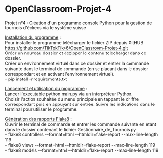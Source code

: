 # OpenClassroom-Projet-4
Projet n°4 : Création d'un programme console Python pour la gestion de tournois d'échecs via le système suisse

<u>Installation du programme</u> :
<br/>Pour installer le programme télécharger le fichier ZIP depuis GitHUB
<br/>https://github.com/TikTokTik46/OpenClassroom-Projet-4.git
<br/>Créer un nouveau dossier et dezipper le contenu telecharger dans ce dossier.
<br/>Créer un environnement virtuel dans ce dossier et entrer la commande suivante dans le terminal de commande (en se placant dans le dossier correspondant et en activant l'environnement virtuel).
<br/>- pip install -r requirements.txt


<u>Lancement et utilisation du programme</u> :
<br/>Lancer l'executable python main.py via un interpréteur Python.
<br/>Choisir l'action souhaitée du menu principale en tappant le chiffre correspondant puis en appuyant sur entrée. Suivre les indications dans le terminal pour utiliser le programme.

<u>Génération des rapports Flake8</u> :
<br/>Ouvrir le terminal de commande et entrer les commande suivante en etant dans le dossier contenant le fichier Gestionnaire_de_Tournois.py
<br/> - flake8 controllers --format=html --htmldir=flake-report --max-line-length 119
<br/> - flake8 views --format=html --htmldir=flake-report --max-line-length 119
<br/> - flake8 models --format=html --htmldir=flake-report --max-line-length 119
